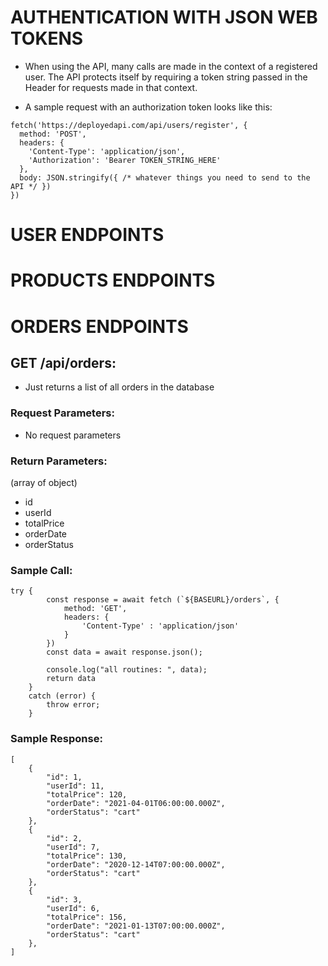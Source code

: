 # AUTHENTICATION WITH JSON WEB TOKENS

- When using the API, many calls are made in the context of a registered user. The API protects itself by requiring a token string passed in the Header for requests made in that context.

* A sample request with an authorization token looks like this:

```
fetch('https://deployedapi.com/api/users/register', {
  method: 'POST',
  headers: {
    'Content-Type': 'application/json',
    'Authorization': 'Bearer TOKEN_STRING_HERE'
  },
  body: JSON.stringify({ /* whatever things you need to send to the API */ })
})

```

# USER ENDPOINTS

# PRODUCTS ENDPOINTS

# ORDERS ENDPOINTS

## GET /api/orders:
- Just returns a list of all orders in the database

### Request Parameters:
- No request parameters

### Return Parameters:
(array of object)
- id
- userId
- totalPrice
- orderDate
- orderStatus

### Sample Call:
```
try {
        const response = await fetch (`${BASEURL}/orders`, {
            method: 'GET',
            headers: {
                'Content-Type' : 'application/json'
            }
        })
        const data = await response.json();

        console.log("all routines: ", data);
        return data
    }
    catch (error) {
        throw error;
    }

```

### Sample Response:
```
[
    {
        "id": 1,
        "userId": 11,
        "totalPrice": 120,
        "orderDate": "2021-04-01T06:00:00.000Z",
        "orderStatus": "cart"
    },
    {
        "id": 2,
        "userId": 7,
        "totalPrice": 130,
        "orderDate": "2020-12-14T07:00:00.000Z",
        "orderStatus": "cart"
    },
    {
        "id": 3,
        "userId": 6,
        "totalPrice": 156,
        "orderDate": "2021-01-13T07:00:00.000Z",
        "orderStatus": "cart"
    },
]

```
